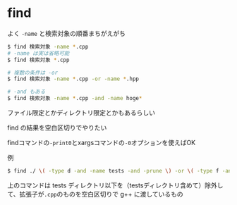 # find



よく `-name` と検索対象の順番まちがえがち



```bash
$ find 検索対象 -name *.cpp
# -name は実は省略可能
$ find 検索対象 *.cpp 

# 複数の条件は -or
$ find 検索対象 -name *.cpp -or -name *.hpp

# -and もある
$ find 検索対象 -name *.cpp -and -name hoge*
```



ファイル限定とかディレクトリ限定とかもあるらしい



find の結果を空白区切りでやりたい

findコマンドの`-print0`とxargsコマンドの`-0`オプションを使えばOK

例

```bash
$ find ./ \( -type d -and -name tests -and -prune \) -or \( -type f -and -name *.cpp -and -print0 \) | xargs -0 g++-11 -c -std=c++20 -I/home/matumoto/src/iutest-master/include
```



上のコマンドは tests ディレクトリ以下を（testsディレクトリ含めて）除外して、拡張子が`.cpp`のものを空白区切りで g++ に渡しているもの





